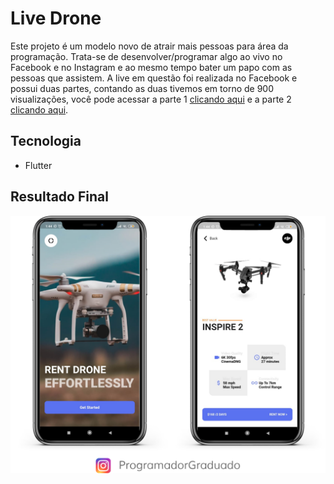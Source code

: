 # Live Drone

Este projeto é um modelo novo de atrair mais pessoas para área da programação. Trata-se de desenvolver/programar algo ao vivo no Facebook e no Instagram e ao mesmo tempo bater um papo com as pessoas que assistem.
A live em questão foi realizada no Facebook e possui duas partes, contando as duas tivemos em torno de 900 visualizações, você pode acessar a parte 1 [clicando aqui](https://www.facebook.com/matheus.kildery.5/videos/3106164479501384) e a parte 2 [clicando aqui](https://www.facebook.com/matheus.kildery.5/videos/3106476746136824).

## Tecnologia
* Flutter

## Resultado Final

![Imagem](https://github.com/matheuskildere/live_drone_flutter/blob/master/assets/result.png)

